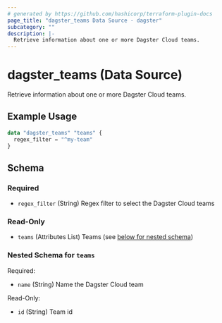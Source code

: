 ```yaml
---
# generated by https://github.com/hashicorp/terraform-plugin-docs
page_title: "dagster_teams Data Source - dagster"
subcategory: ""
description: |-
  Retrieve information about one or more Dagster Cloud teams.
---
```


# dagster_teams (Data Source)

Retrieve information about one or more Dagster Cloud teams.

## Example Usage

```terraform
data "dagster_teams" "teams" {
  regex_filter = "^my-team"
}
```

<!-- schema generated by tfplugindocs -->
## Schema

### Required

- `regex_filter` (String) Regex filter to select the Dagster Cloud teams

### Read-Only

- `teams` (Attributes List) Teams (see [below for nested schema](#nestedatt--teams))

<a id="nestedatt--teams"></a>
### Nested Schema for `teams`

Required:

- `name` (String) Name the Dagster Cloud team

Read-Only:

- `id` (String) Team id
